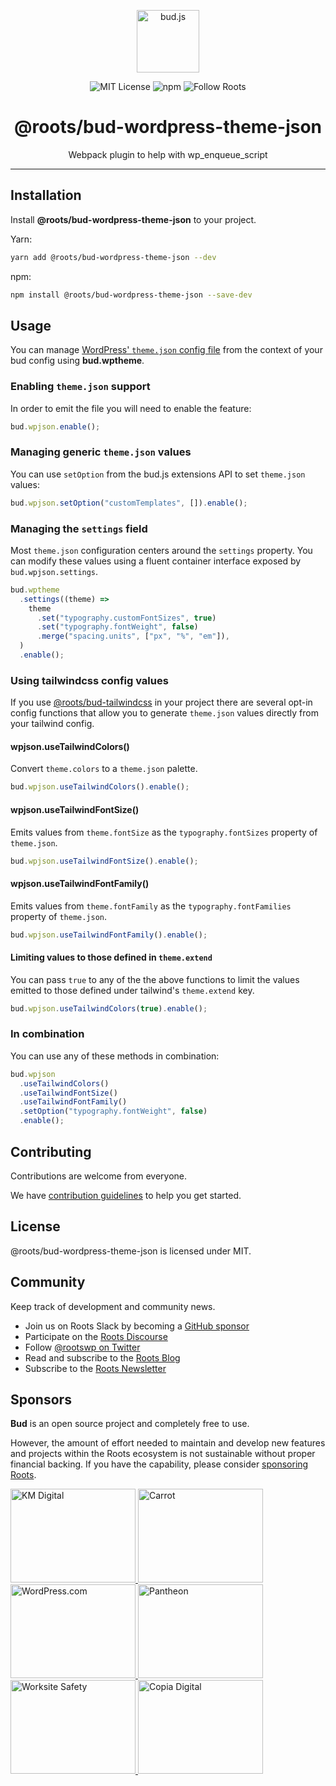 <p align="center"><img src="https://cdn.roots.io/app/uploads/logo-bud.svg" height="100" alt="bud.js" /></p>

<p align="center">
  <img alt="MIT License" src="https://img.shields.io/github/license/roots/bud?color=%23525ddc&style=flat-square" />
  <img alt="npm" src="https://img.shields.io/npm/v/@roots/bud.svg?color=%23525ddc&style=flat-square" />
  <img alt="Follow Roots" src="https://img.shields.io/twitter/follow/rootswp.svg?color=%23525ddc&style=flat-square" />
</p>

<h1 align="center"><strong>@roots/bud-wordpress-theme-json</strong></h1>

<p align="center">
  Webpack plugin to help with wp_enqueue_script
</p>

---

## Installation

Install **@roots/bud-wordpress-theme-json** to your project.

Yarn:

```sh
yarn add @roots/bud-wordpress-theme-json --dev
```

npm:

```sh
npm install @roots/bud-wordpress-theme-json --save-dev
```

## Usage

You can manage [WordPress' `theme.json` config file](https://developer.wordpress.org/block-editor/how-to-guides/themes/theme-json/) from the context of your bud config using **bud.wptheme**.

### Enabling `theme.json` support

In order to emit the file you will need to enable the feature:

```ts title="bud.config.mjs"
bud.wpjson.enable();
```

### Managing generic `theme.json` values

You can use `setOption` from the bud.js extensions API to set `theme.json` values:

```ts title="bud.config.mjs"
bud.wpjson.setOption("customTemplates", []).enable();
```

### Managing the `settings` field

Most `theme.json` configuration centers around the `settings` property. You can modify these values using a fluent
container interface exposed by `bud.wpjson.settings`.

```ts title="bud.config.mjs"
bud.wptheme
  .settings((theme) =>
    theme
      .set("typography.customFontSizes", true)
      .set("typography.fontWeight", false)
      .merge("spacing.units", ["px", "%", "em"]),
  )
  .enable();
```

### Using tailwindcss config values

If you use [@roots/bud-tailwindcss](https://bud.js.org/extensions/bud-tailwindcss) in your project there are several
opt-in config functions that allow you to generate `theme.json` values directly from your tailwind config.

#### wpjson.useTailwindColors()

Convert `theme.colors` to a `theme.json` palette.

```ts title="bud.config.mjs"
bud.wpjson.useTailwindColors().enable();
```

#### wpjson.useTailwindFontSize()

Emits values from `theme.fontSize` as the `typography.fontSizes` property of `theme.json`.

```ts title="bud.config.mjs"
bud.wpjson.useTailwindFontSize().enable();
```

#### wpjson.useTailwindFontFamily()

Emits values from `theme.fontFamily` as the `typography.fontFamilies` property of `theme.json`.

```ts title="bud.config.mjs"
bud.wpjson.useTailwindFontFamily().enable();
```

#### Limiting values to those defined in `theme.extend`

You can pass `true` to any of the the above functions to limit the values emitted to those defined under tailwind's `theme.extend` key.

```ts title="bud.config.mjs"
bud.wpjson.useTailwindColors(true).enable();
```

### In combination

You can use any of these methods in combination:

```ts title="bud.config.mjs"
bud.wpjson
  .useTailwindColors()
  .useTailwindFontSize()
  .useTailwindFontFamily()
  .setOption("typography.fontWeight", false)
  .enable();
```

## Contributing

Contributions are welcome from everyone.

We have [contribution guidelines](https://github.com/roots/guidelines/blob/master/CONTRIBUTING.md) to help you get started.

## License

@roots/bud-wordpress-theme-json is licensed under MIT.

## Community

Keep track of development and community news.

- Join us on Roots Slack by becoming a [GitHub
  sponsor](https://github.com/sponsors/roots)
- Participate on the [Roots Discourse](https://discourse.roots.io/)
- Follow [@rootswp on Twitter](https://twitter.com/rootswp)
- Read and subscribe to the [Roots Blog](https://roots.io/blog/)
- Subscribe to the [Roots Newsletter](https://roots.io/subscribe/)

## Sponsors

**Bud** is an open source project and completely free to use.

However, the amount of effort needed to maintain and develop new features and projects within the Roots ecosystem is not sustainable without proper financial backing. If you have the capability, please consider [sponsoring Roots](https://github.com/sponsors/roots).

<a href="https://k-m.com/">
<img src="https://cdn.roots.io/app/uploads/km-digital.svg" alt="KM Digital" width="200" height="150"/>
</a>
<a href="https://carrot.com/">
<img src="https://cdn.roots.io/app/uploads/carrot.svg" alt="Carrot" width="200" height="150"/>
</a>
<a href="https://wordpress.com/">
<img src="https://cdn.roots.io/app/uploads/wordpress.svg" alt="WordPress.com" width="200" height="150"/>
</a>
<a href="https://pantheon.io/">
<img src="https://cdn.roots.io/app/uploads/pantheon.svg" alt="Pantheon" width="200" height="150"/>
</a>
<a href="https://worksitesafety.ca/careers/">
<img src="https://cdn.roots.io/app/uploads/worksite-safety.svg" alt="Worksite Safety" width="200" height="150"/>
</a>
<a href="https://www.copiadigital.com/">
<img src="https://cdn.roots.io/app/uploads/copia-digital.svg" alt="Copia Digital" width="200" height="150"/>
</a>
